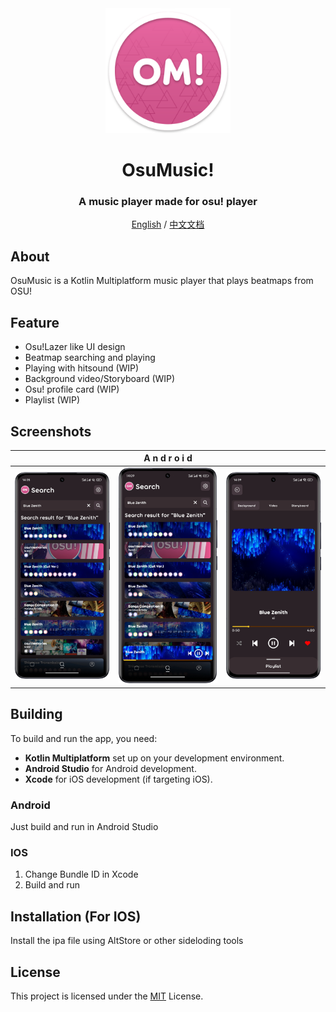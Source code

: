 <div align=center>
  
<img src="./assets/logo.svg" width="200">
  
# OsuMusic!
### A music player made for osu! player
[English](https://github.com/Ikutsu/OsuMusic/blob/master/README.md) / [中文文档](https://github.com/Ikutsu/OsuMusic/blob/master/README_zh.md)

</div>

## About
OsuMusic is a Kotlin Multiplatform music player that plays beatmaps from OSU!

## Feature
- Osu!Lazer like UI design
- Beatmap searching and playing
- Playing with hitsound (WIP)
- Background video/Storyboard (WIP)
- Osu! profile card (WIP)
- Playlist (WIP)

## Screenshots
|   |A n d r o i d|   |
|---|---|---|
| ![SearchScreen](https://github.com/Ikutsu/OsuMusic/blob/master/assets/SearchScreen.png) | ![SearchPlayerBar](https://github.com/Ikutsu/OsuMusic/blob/master/assets/SearchPlayerBar.png) | ![PlayerScreen](https://github.com/Ikutsu/OsuMusic/blob/master/assets/PlayerScreen.png) |

## Building
To build and run the app, you need:
- **Kotlin Multiplatform** set up on your development environment.
- **Android Studio** for Android development.
- **Xcode** for iOS development (if targeting iOS).
### Android
Just build and run in Android Studio
### IOS
1. Change Bundle ID in Xcode
2. Build and run

## Installation (For IOS)
Install the ipa file using AltStore or other sideloding tools

## License
This project is licensed under the [MIT](https://github.com/Ikutsu/OsuMusic/blob/master/LICENSE) License.  
